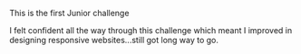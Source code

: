 This is the first Junior challenge

I felt confident all the way through this challenge which meant I improved in designing responsive websites...still got long way to go.
